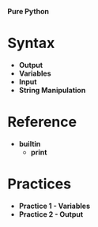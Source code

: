**Pure Python**

# Syntax

- **Output**
- **Variables**
- **Input**
- **String Manipulation**

# Reference

- **builtin**
  - **print**

# Practices

- **Practice 1 - Variables**
- **Practice 2 - Output**
